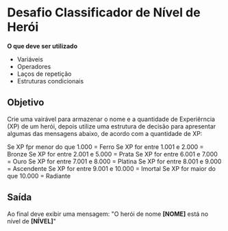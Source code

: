 # Desafio Classificador de Nível de Herói

**O que deve ser utilizado**

- Variáveis
- Operadores
- Laços de repetição
- Estruturas condicionais

## Objetivo

Crie uma vairável para armazenar o nome e a quantidade de Experiêrncia (XP)
de um herói, depois utilize uma estrutura de decisão para apresentar algumas
das mensagens abaixo, de acordo com a quantidade de XP:

Se XP fpr menor do que 1.000 = Ferro
Se XP for entre 1.001 e 2.000 = Bronze
Se XP for entre 2.001 e 5.000 = Prata
Se XP for entre 6.001 e 7.000 =  Ouro
Se XP for entre 7.001 e 8.000 = Platina
Se XP for entre 8.001 e 9.000 = Ascendente
Se XP for entre 9.001 e 10.000 = Imortal
Se XP for maior do que 10.000 = Radiante

## Saída

Ao final deve exibir uma mensagem:
"O herói de nome **[NOME]** está no nível de  **[NÍVEL]**"
